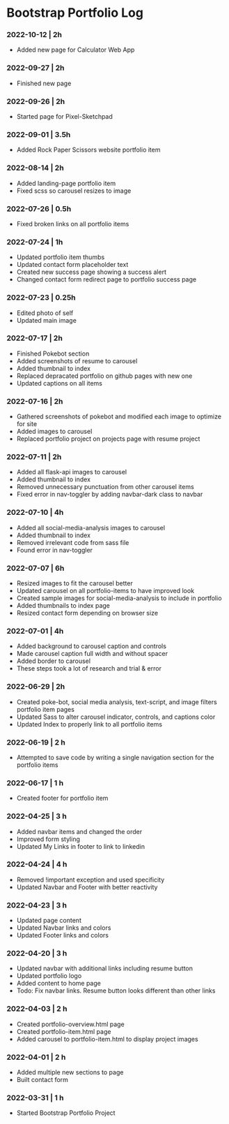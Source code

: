 # Bootstrap Portfolio Log

### 2022-10-12 | 2h
- Added new page for Calculator Web App

### 2022-09-27 | 2h
- Finished new page

### 2022-09-26 | 2h
- Started page for Pixel-Sketchpad

### 2022-09-01 | 3.5h
- Added Rock Paper Scissors website portfolio item

### 2022-08-14 | 2h
- Added landing-page portfolio item
- Fixed scss so carousel resizes to image

### 2022-07-26 | 0.5h
- Fixed broken links on all portfolio items

### 2022-07-24 | 1h
- Updated portfolio item thumbs
- Updated contact form placeholder text
- Created new success page showing a success alert
- Changed contact form redirect page to portfolio success page

### 2022-07-23 | 0.25h
- Edited photo of self
- Updated main image

### 2022-07-17 | 2h
- Finished Pokebot section
- Added screenshots of resume to carousel
- Added thumbnail to index
- Replaced depracated portfolio on github pages with new one
- Updated captions on all items

### 2022-07-16 | 2h
- Gathered screenshots of pokebot and modified each image to optimize for site
- Added images to carousel
- Replaced portfolio project on projects page with resume project

### 2022-07-11 | 2h
- Added all flask-api images to carousel
- Added thumbnail to index
- Removed unnecessary punctuation from other carousel items
- Fixed error in nav-toggler by adding navbar-dark class to navbar

### 2022-07-10 | 4h
- Added all social-media-analysis images to carousel
- Added thumbnail to index
- Removed irrelevant code from sass file
- Found error in nav-toggler

### 2022-07-07 | 6h
- Resized images to fit the carousel better
- Updated carousel on all portfolio-items to have improved look
- Created sample images for social-media-analysis to include in portfolio
- Added thumbnails to index page
- Resized contact form depending on browser size

### 2022-07-01 | 4h
- Added background to carousel caption and controls
- Made carousel caption full width and without spacer
- Added border to carousel
- These steps took a lot of research and trial & error

### 2022-06-29 | 2h
- Created poke-bot, social media analysis, text-script, and image filters portfolio item pages
- Updated Sass to alter carousel indicator, controls, and captions color
- Updated Index to properly link to all portfolio items

### 2022-06-19 | 2 h
- Attempted to save code by writing a single navigation section for the portfolio items 

### 2022-06-17 | 1 h
- Created footer for portfolio item

### 2022-04-25 | 3 h
- Added navbar items and changed the order
- Improved form styling
- Updated My Links in footer to link to linkedin

### 2022-04-24 | 4 h
- Removed !important exception and used specificity
- Updated Navbar and Footer with better reactivity

### 2022-04-23 | 3 h
- Updated page content
- Updated Navbar links and colors
- Updated Footer links and colors

### 2022-04-20 | 3 h

- Updated navbar with additional links including resume button
- Updated portfolio logo
- Added content to home page
- Todo: Fix navbar links. Resume button looks different than other links

### 2022-04-03 | 2 h

- Created portfolio-overview.html page
- Created portfolio-item.html page
- Added carousel to portfolio-item.html to display project images

### 2022-04-01 | 2 h

- Added multiple new sections to page
- Built contact form

### 2022-03-31 | 1 h

- Started Bootstrap Portfolio Project
